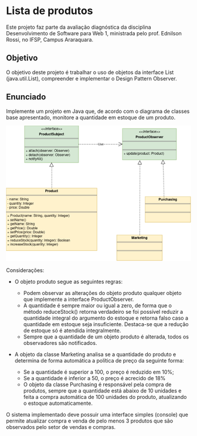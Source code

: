 # Lista de produtos

Este projeto faz parte da avaliação diagnóstica da disciplina Desenvolvimento de Software para Web 1, ministrada pelo prof. Ednilson Rossi, no IFSP, Campus Araraquara.

## Objetivo

O objetivo deste projeto é trabalhar o uso de objetos da interface List (java.util.List), compreender e implementar o Design Pattern Observer.

## Enunciado

Implemente um projeto em Java que, de acordo com o diagrama de classes base apresentado, monitore a quantidade em estoque de um produto.

![Diagrama de classes](assets/diagrama.png)

Considerações:

- O objeto produto segue as seguintes regras:
    - Podem observar as alterações do objeto produto qualquer objeto que implemente a interface ProductObserver.
    - A quantidade é sempre maior ou igual a zero, de forma que o método reduceStock() retorna verdadeiro se foi possível reduzir a quantidade integral do argumento do estoque e retorna falso caso a quantidade em estoque seja insuficiente. Destaca-se que a redução de estoque só é atendida integralmente.
    - Sempre que a quantidade de um objeto produto é alterada, todos os observadores são notificados.

- A objeto da classe Marketing analisa se a quantidade do produto e determina de forma automática a política de preço da seguinte forma:
    - Se a quantidade é superior a 100, o preço é reduzido em 10%;
    - Se a quantidade é inferior a 50, o preço é acrecido de 18%
    - O objeto da classe Purchasing é responsável pela compra de produtos, sempre que a quantidade está abaixo de 10 unidades e feita a compra automática de 100 unidades do produto, atualizando o estoque automaticamente.

O sistema implementado deve possuir uma interface simples (console) que permite atualizar compra e venda de pelo menos 3 produtos que são observados pelo setor de vendas e compras.

